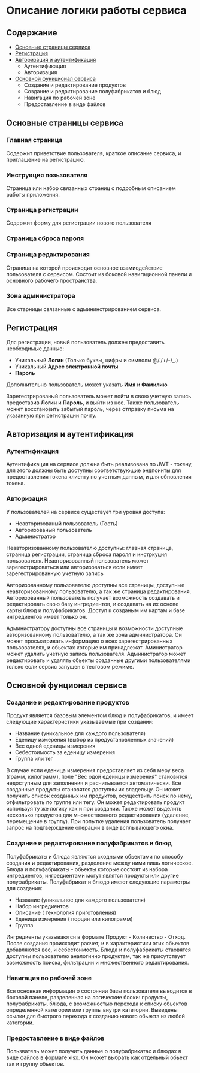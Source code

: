 # Описание логики работы сервиса

## Содержание
 - [Основные страницы  сервиса](#основные-страницы-сервиса)
 - [Регистрация](#регистрация)
 - [Авторизация и аутентификация](#авторизация-и-аутентификация)
    - Аутентификация
    - Авторизация
  - [Основной функционал сервиса](#основной-фунционал-сервиса)
    - Создание и редактирование продуктов
    - Создание и редактирование полуфабрикатов и блюд
    - Навигация по рабочей зоне
    - Предоставление в виде файлов

## Основные страницы сервиса
### Главная страница
Содержит приветствие пользователя, краткое описание сервиса, и приглашение на регистрацию.
### Инструкция позьзователя
Страница или набор связанных страниц с подробным описанием работы приложения.
### Страница регистрации
Содержит форму для регистрации нового пользователя
### Страница сброса пароля
### Страница редактирования
Страница на которой происходит основное взамиодействие пользователя с сервисом. Состоит из боковой навигационной панели и основного рабочего пространства.
### Зона администратора
Все старницы связанные с админинстрированием сервиса.

## Регистрация

Для регистрации, новый пользователь должен предоставить необходимые данные:

- Уникальный **Логин** (Только буквы, цифры и символы @/./+/-/_.)
- Уникальный **Адрес электронной почты**
- **Пароль**

Дополнительно пользователь может указать **Имя** и **Фамилию**

Зарегестрированый пользователь может войти в свою учетную запись предоставив **Логин** и **Пароль**, и выйти из нее. Также пользователь может восстановить забытый пароль, через отправку письма на указанную при регистрации почту.  

## Авторизация и аутентификация
### Аутентификация
Аутентификация на сервисе должна быть реализована по JWT - токену, для этого должны быть доступны соответствующие эндпоинты для предоставления токена клиенту по учетным данным, и для обновления токена.
### Авторизация
У пользователей на сервисе существует три уровня доступа:

 - Неавторизованый пользователь (Гость)
 - Авторизованый пользователь
 - Администратор

Неавторизованному пользователю доступны: главная страница, страница регистрации, страница сброса пароля и инстркуция пользователя. Неавторизованный пользователь может зарегестрироваться или авторизоваться если имеет зарегестрированную учетную запись

Авторизованному пользователю доступны все страницы, доступные неавторизованному пользователю, а так же страница редактирования. Авторизованный пользователь получает возможность создавать и редактировать свою базу ингредиентов,  и создавать на их основе карты блюд и полуфабрикатов. Доступ к созданым им картам и базе ингредиентов имеет только он.

Администратору доступны все страницы и возможности доступные авторизованному пользователю, а так же зона администратора. Он может просматривать информацию о всех зарегестрированных пользователях, и обьектах которые им принадлежат. Аминистратор может удалить учетную запись пользователя. Администратор может редактировать и удалять обьекты созданные другими пользователями только если сервис запущен в тестовом режиме.

## Основной фунционал сервиса
### Создание и редактирование продуктов

Продукт является базовым элементом блюд и полуфабрикатов, и имеет следующие характеристики указываемые при создании:

- Название (уникальное для каждого пользователя)
- Еденицу измерения (выбор из предустановленных значений)
- Вес одной еденицы измерения
- Себестоимость за еденицу измерения
- Группа или тег 

В случае если еденица измерения предоставляет из себя меру веса (грамм, килограмм), поле "Вес одой еденицы измерения" становится недоступным для заполнения и расчитывается автоматически. Все созданные продукты становятся доступны их владельцу. Он может получить список созданных им продуктов, осуществить поиск по нему, отфильтровать по группе или тегу. Он может редактировать продукт используя ту же логику как и при создании. Также может выделить несколько продуктов для множественного редактирования (удаление, перемещение в группу). При попытке удаления пользователь получает запрос на подтверждение операции в виде всплывающего окна.
 
### Создание и редактирование полуфабрикатов и блюд
Полуфабрикаты и блюда являются сходными обьектами по способу создания и редактирования, разделение между ними лишь логическое. Блюда и полуфабрикаты -  обьекты которые состоят из набора ингредиентов, ингредиентами могут являтся продукты или другие полуфабрикаты. 
Полуфабрикат и блюдо имеют следующие параметры для создания:
 
 - Название (уникальное для каждого пользователя)
 - Набор ингредиентов
 - Описание ( технология приготовления)
 - Еденица измерения ( порция или килограмм)
 - Группа

Ингредиенты указываются в формате Продукт - Количество - Отход.
После создания происходит расчет, и в характеристики этих обьектов добавляются вес, и себестоимость. Блюда и полуфабрикаты стаовятся доступны пользователю аналогично продуктам, так же присутствует возможность поиска, фильтрации и множественного редактирования.

###  Навигация по рабочей зоне
Вся основная информация о состоянии базы пользователя выводится в боковой панеле, разделенная на логические блоки: продукты, полуфабрикаты, блюда, с возможностью перехода к списку обьектов определенной категории или группы внутри категории. Выведены ссылки для быстрого перехода к созданию нового обьекта из любой категории.

### Предоставление в виде файлов

Пользватель может получить данные о полуфабрикатах и блюдах в виде файлов в формате xlsx. Он может выбрать как отдельный обьект так и группу обьектов.

